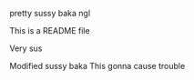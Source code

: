 pretty sussy baka ngl

This is a README file

Very sus

Modified sussy baka
This gonna cause trouble

